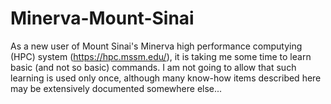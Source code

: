 Minerva-Mount-Sinai
===================

As a new user of Mount Sinai's Minerva high performance computying (HPC) system (https://hpc.mssm.edu/), it is taking me some time to learn basic (and not so basic) commands. I am not going to allow that such learning is used only once, although many know-how items described here may be extensively documented somewhere else...
